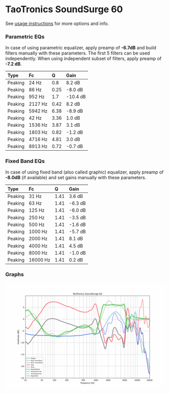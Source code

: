 # TaoTronics SoundSurge 60
See [usage instructions](https://github.com/jaakkopasanen/AutoEq#usage) for more options and info.

### Parametric EQs
In case of using parametric equalizer, apply preamp of **-6.7dB** and build filters manually
with these parameters. The first 5 filters can be used independently.
When using independent subset of filters, apply preamp of **-7.2 dB**.

| Type    | Fc      |    Q | Gain     |
|:--------|:--------|:-----|:---------|
| Peaking | 24 Hz   | 0.8  | 8.2 dB   |
| Peaking | 86 Hz   | 0.25 | -8.0 dB  |
| Peaking | 952 Hz  | 1.7  | -10.4 dB |
| Peaking | 2127 Hz | 0.42 | 8.2 dB   |
| Peaking | 5942 Hz | 6.38 | -8.9 dB  |
| Peaking | 42 Hz   | 3.36 | 1.0 dB   |
| Peaking | 1536 Hz | 3.87 | 3.1 dB   |
| Peaking | 1803 Hz | 0.82 | -1.2 dB  |
| Peaking | 4716 Hz | 4.81 | 3.0 dB   |
| Peaking | 8913 Hz | 0.72 | -0.7 dB  |

### Fixed Band EQs
In case of using fixed band (also called graphic) equalizer, apply preamp of **-8.0dB**
(if available) and set gains manually with these parameters.

| Type    | Fc       |    Q | Gain    |
|:--------|:---------|:-----|:--------|
| Peaking | 31 Hz    | 1.41 | 3.6 dB  |
| Peaking | 63 Hz    | 1.41 | -6.3 dB |
| Peaking | 125 Hz   | 1.41 | -6.0 dB |
| Peaking | 250 Hz   | 1.41 | -3.5 dB |
| Peaking | 500 Hz   | 1.41 | -1.6 dB |
| Peaking | 1000 Hz  | 1.41 | -5.7 dB |
| Peaking | 2000 Hz  | 1.41 | 8.1 dB  |
| Peaking | 4000 Hz  | 1.41 | 4.5 dB  |
| Peaking | 8000 Hz  | 1.41 | -1.0 dB |
| Peaking | 16000 Hz | 1.41 | 0.2 dB  |

### Graphs
![](./TaoTronics%20SoundSurge%2060.png)